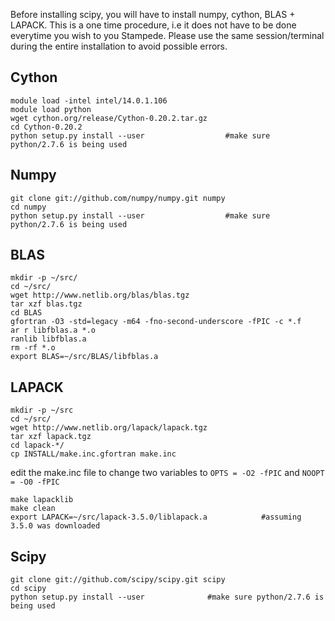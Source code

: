 Before installing scipy, you will have to install numpy, cython, BLAS + LAPACK. This is a one time procedure, i.e
it does not have to be done everytime you wish to you Stampede. Please use the same session/terminal during the 
entire installation to avoid possible errors.

Cython
------

```
module load -intel intel/14.0.1.106
module load python
wget cython.org/release/Cython-0.20.2.tar.gz
cd Cython-0.20.2
python setup.py install --user                  #make sure python/2.7.6 is being used
```

Numpy
-----

```
git clone git://github.com/numpy/numpy.git numpy
cd numpy
python setup.py install --user                  #make sure python/2.7.6 is being used
```

BLAS
-----

```
mkdir -p ~/src/
cd ~/src/
wget http://www.netlib.org/blas/blas.tgz
tar xzf blas.tgz
cd BLAS
gfortran -O3 -std=legacy -m64 -fno-second-underscore -fPIC -c *.f
ar r libfblas.a *.o
ranlib libfblas.a
rm -rf *.o
export BLAS=~/src/BLAS/libfblas.a
```


LAPACK
-------

```
mkdir -p ~/src
cd ~/src/
wget http://www.netlib.org/lapack/lapack.tgz
tar xzf lapack.tgz
cd lapack-*/
cp INSTALL/make.inc.gfortran make.inc
```

edit the make.inc file to change two variables to ``` OPTS = -O2 -fPIC ``` and ``` NOOPT = -O0 -fPIC ```

```
make lapacklib
make clean
export LAPACK=~/src/lapack-3.5.0/liblapack.a            #assuming 3.5.0 was downloaded
```

Scipy
------

```
git clone git://github.com/scipy/scipy.git scipy
cd scipy
python setup.py install --user              #make sure python/2.7.6 is being used
```